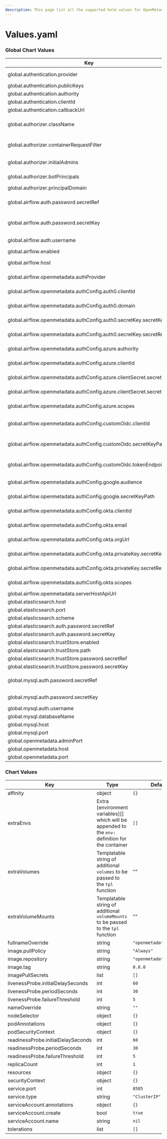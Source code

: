```yaml
---
description: This page list all the supported helm values for OpenMetadata Helm Charts
---
```


# Values.yaml

### Global Chart Values

| Key                                                                 | Type   | Default                                                             | Description                                                                                                                                     |
| ------------------------------------------------------------------- | ------ | ------------------------------------------------------------------- | ----------------------------------------------------------------------------------------------------------------------------------------------- |
| global.authentication.provider                                      | string | no-auth                                                             | Possible Values can be no-auth, okta, google, auth0, azure                                                                                      |
| global.authentication.publicKeys                                    | list   | \[]                                                                 | List of endpoint URLs to Auth Provider Public Key                                                                                               |
| global.authentication.authority                                     | string | Empty String                                                        | Authority Endpoint URL of Auth Provider                                                                                                         |
| global.authentication.clientId                                      | string | Empty String                                                        | Application Client Identifier                                                                                                                   |
| global.authentication.callbackUrl                                   | string | Empty String                                                        | OpenMetadata Auth Callback URL                                                                                                                  |
| global.authorizer.className                                         | string | org.openmetadata.catalog.security.NoopAuthorizer                    | Possible values can be "org.openmetadata.catalog.security.NoopAuthorizer", "org.openmetadata.catalog.security.DefaultAuthorizer"                |
| global.authorizer.containerRequestFilter                            | string | org.openmetadata.catalog.security.NoopFilter                        | Possible values can be "org.openmetadata.catalog.security.NoopFilter", "org.openmetadata.catalog.security.JwtFilter"                            |
| global.authorizer.initialAdmins                                     | list   | \[admin]                                                            | List of Principal Admin names to be the initial Admins of OpenMetadata UI                                                                       |
| global.authorizer.botPrincipals                                     | list   | \[ingestion-bot]                                                    | List of Principal Bot names to be authorised for OpenMetadata APIs                                                                              |
| global.authorizer.principalDomain                                   | string | open-metadata.org                                                   |                                                                                                                                                 |
| global.airflow.auth.password.secretRef                              | string | `airflow-secrets`                                                   | The reference to a secret containing airflow authentication password wrapped in `kubernetes secrets.`Required global.airflow.enabled is 'true'. |
| global.airflow.auth.password.secretKey                              | string | openmetadata-airflow-password                                       | The key of a secret containing airflow authentication password wrapped in `kubernetes secrets.`Required global.airflow.enabled is 'true'.       |
| global.airflow.auth.username                                        | string | `admin`                                                             | Username for airflow configuration. Required global.airflow.enabled is 'true'.                                                                  |
| global.airflow.enabled                                              | bool   | `true`                                                              | Whether airflow configuration is enabled.                                                                                                       |
| global.airflow.host                                                 | string | http://openmetadata-dependencies-web.default.svc.cluster.local:8080 | Airflow Endpoint URI.                                                                                                                           |
| global.airflow.openmetadata.authProvider                            | string | "no-auth"                                                           | Possible values can be "no-auth", "azure", "google", "auth0", "okta", "customOidc"                                                              |
| global.airflow.openmetadata.authConfig.auth0.clientId               | string | Empty String                                                        | Required only if `global.airflow.openmetadata.authProvider` is auth0                                                                            |
| global.airflow.openmetadata.authConfig.auth0.domain                 | string | Empty String                                                        | Required only if `global.airflow.openmetadata.authProvider` is auth0                                                                            |
| global.airflow.openmetadata.authConfig.auth0.secretKey.secretKey    | string | auth0-client-key-secret                                             | Required only if `global.airflow.openmetadata.authProvider` is auth0                                                                            |
| global.airflow.openmetadata.authConfig.auth0.secretKey.secretRef    | string | auth0-client-key-secret                                             | Required only if `global.airflow.openmetadata.authProvider` is auth0                                                                            |
| global.airflow.openmetadata.authConfig.azure.authority              | string | Empty String                                                        | Required only if `global.airflow.openmetadata.authProvider` is azure                                                                            |
| global.airflow.openmetadata.authConfig.azure.clientId               | string | Empty String                                                        | Required only if `global.airflow.openmetadata.authProvider` is azure                                                                            |
| global.airflow.openmetadata.authConfig.azure.clientSecret.secretKey | string | azure-client-secret                                                 | Required only if `global.airflow.openmetadata.authProvider` is azure                                                                            |
| global.airflow.openmetadata.authConfig.azure.clientSecret.secretRef | string | azure-client-secret                                                 | Required only if `global.airflow.openmetadata.authProvider` is azure                                                                            |
| global.airflow.openmetadata.authConfig.azure.scopes                 | list   | \[]                                                                 | Required only if `global.airflow.openmetadata.authProvider` is azure                                                                            |
| global.airflow.openmetadata.authConfig.customOidc.clientId          | string | Empty String                                                        | Required only if `global.airflow.openmetadata.authProvider` is customOidc                                                                       |
| global.airflow.openmetadata.authConfig.customOidc.secretKeyPath     | string | Empty String                                                        | Required only if `global.airflow.openmetadata.authProvider` is customOidc                                                                       |
| global.airflow.openmetadata.authConfig.customOidc.tokenEndpoint     | string | Empty String                                                        | Required only if `global.airflow.openmetadata.authProvider` is customOidc                                                                       |
| global.airflow.openmetadata.authConfig.google.audience              | string | "https://www.googleapis.com/oauth2/v4/token"                        | Required only if `global.airflow.openmetadata.authProvider` is google                                                                           |
| global.airflow.openmetadata.authConfig.google.secretKeyPath         | string | Empty String                                                        | Required only if `global.airflow.openmetadata.authProvider` is google                                                                           |
| global.airflow.openmetadata.authConfig.okta.clientId                | string | Empty String                                                        | Required only if `global.airflow.openmetadata.authProvider` is okta                                                                             |
| global.airflow.openmetadata.authConfig.okta.email                   | string | Empty String                                                        | Required only if `global.airflow.openmetadata.authProvider` is okta                                                                             |
| global.airflow.openmetadata.authConfig.okta.orgUrl                  | string | Empty String                                                        | Required only if `global.airflow.openmetadata.authProvider` is okta                                                                             |
| global.airflow.openmetadata.authConfig.okta.privateKey.secretKey    | string | okta-client-private-key-secret                                      | Required only if `global.airflow.openmetadata.authProvider` is okta                                                                             |
| global.airflow.openmetadata.authConfig.okta.privateKey.secretRef    | string | okta-client-private-key-secret                                      | Required only if `global.airflow.openmetadata.authProvider` is okta                                                                             |
| global.airflow.openmetadata.authConfig.okta.scopes                  | list   | \[]                                                                 | Required only if `global.airflow.openmetadata.authProvider` is okta                                                                             |
| global.airflow.openmetadata.serverHostApiUrl                        | string | http://openmetadata.default.svc.cluster.local:8585/api              |                                                                                                                                                 |
| global.elasticsearch.host                                           | string | `elasticsearch`                                                     |                                                                                                                                                 |
| global.elasticsearch.port                                           | int    | 9200                                                                |                                                                                                                                                 |
| global.elasticsearch.scheme                                         | string | `http`                                                              |                                                                                                                                                 |
| global.elasticsearch.auth.password.secretRef                        | string | elasticsearch-secrets                                               |                                                                                                                                                 |
| global.elasticsearch.auth.password.secretKey                        | string | openmetadata-elasticsearch-password                                 |                                                                                                                                                 |
| global.elasticsearch.trustStore.enabled                             | bool   | false                                                               |                                                                                                                                                 |
| global.elasticsearch.trustStore.path                                | string | Empty String                                                        |                                                                                                                                                 |
| global.elasticsearch.trustStore.password.secretRef                  | string | elasticsearch-truststore-secrets                                    |                                                                                                                                                 |
| global.elasticsearch.trustStore.password.secretKey                  | string | openmetadata-elasticsearch-truststore-password                      |                                                                                                                                                 |
| global.mysql.auth.password.secretRef                                | string | `mysql-secrets`                                                     | The reference to a secret containing mysql authentication password wrapped in `kubernetes secrets`                                              |
| global.mysql.auth.password.secretKey                                | string | `openmetadata-mysql-password`                                       | The key of a secret containing mysql authentication password wrapped in `kubernetes secrets`                                                    |
| global.mysql.auth.username                                          | string | `openmetadata_user`                                                 | Username for mysql openmetadata configuration                                                                                                   |
| global.mysql.databaseName                                           | string | `openmetadata_db`                                                   | Database Name for mysql openmetadata configuration                                                                                              |
| global.mysql.host                                                   | string | `mysql`                                                             |                                                                                                                                                 |
| global.mysql.port                                                   | int    | 3306                                                                |                                                                                                                                                 |
| global.openmetadata.adminPort                                       | int    | 8586                                                                |                                                                                                                                                 |
| global.openmetadata.host                                            | string | `openmetadata`                                                      |                                                                                                                                                 |
| global.openmetadata.port                                            | int    | 8585                                                                |                                                                                                                                                 |

### Chart Values

| Key                                | Type                                                                                                | Default                 |
| ---------------------------------- | --------------------------------------------------------------------------------------------------- | ----------------------- |
| affinity                           | object                                                                                              | `{}`                    |
| extraEnvs                          | Extra \[environment variables]\[] which will be appended to the `env:` definition for the container | `[]`                    |
| extraVolumes                       | Templatable string of additional `volumes` to be passed to the `tpl` function                       | ""                      |
| extraVolumeMounts                  | Templatable string of additional `volumeMounts` to be passed to the `tpl` function                  | ""                      |
| fullnameOverride                   | string                                                                                              | `"openmetadata"`        |
| image.pullPolicy                   | string                                                                                              | `"Always"`              |
| image.repository                   | string                                                                                              | `"openmetadata/server"` |
| image.tag                          | string                                                                                              | `0.8.0`                 |
| imagePullSecrets                   | list                                                                                                | `[]`                    |
| livenessProbe.initialDelaySeconds  | int                                                                                                 | `60`                    |
| livenessProbe.periodSeconds        | int                                                                                                 | `30`                    |
| livenessProbe.failureThreshold     | int                                                                                                 | `5`                     |
| nameOverride                       | string                                                                                              | `""`                    |
| nodeSelector                       | object                                                                                              | `{}`                    |
| podAnnotations                     | object                                                                                              | `{}`                    |
| podSecurityContext                 | object                                                                                              | `{}`                    |
| readinessProbe.initialDelaySeconds | int                                                                                                 | `60`                    |
| readinessProbe.periodSeconds       | int                                                                                                 | `30`                    |
| readinessProbe.failureThreshold    | int                                                                                                 | `5`                     |
| replicaCount                       | int                                                                                                 | `1`                     |
| resources                          | object                                                                                              | `{}`                    |
| securityContext                    | object                                                                                              | `{}`                    |
| service.port                       | int                                                                                                 | `8585`                  |
| service.type                       | string                                                                                              | `"ClusterIP"`           |
| serviceAccount.annotations         | object                                                                                              | `{}`                    |
| serviceAccount.create              | bool                                                                                                | `true`                  |
| serviceAccount.name                | string                                                                                              | `nil`                   |
| tolerations                        | list                                                                                                | `[]`                    |
